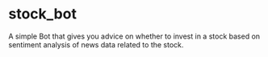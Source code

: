 # stock_bot
A simple Bot that gives you advice on whether to invest in a stock based on sentiment analysis of news data related to the stock.
